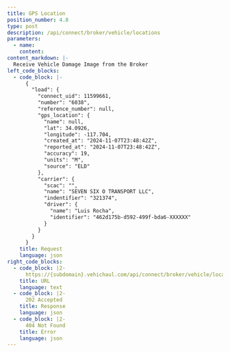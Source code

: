 ```yaml
---
title: GPS Location
position_number: 4.8
type: post
description: /api/connect/broker/vehicle/locations
parameters:
  - name: 
    content: 
content_markdown: |-
  Receive Vehicle Damage Image from the Broker
left_code_blocks:
  - code_block: |-
      {
        "load": {
          "connect_uid": 11599661,
          "number": "6038",
          "reference_number": null,
          "gps_location": {
            "name": null,
            "lat": 34.0926,
            "longitude": -117.704,
            "created_at": "2024-11-07T23:48:42Z",
            "reported_at": "2024-11-07T23:48:42Z",
            "accuracy": 19,
            "units": "M",
            "source": "ELD"
          },
          "carrier": {
            "scac": "",
            "name": "SEVEN SIX O TRANSPORT LLC",
            "indentifier": "321374",
            "driver": {
              "name": "Luis Rocha",
              "identifier": "462d175b-d592-499f-bda6-XXXXXX"
            }
          }
        }
      }
    title: Request
    language: json
right_code_blocks:
  - code_block: |2-
      https://{subdomain}.vehichaul.com/api/connect/broker/vehicle/location
    title: URL
    language: text
  - code_block: |2-
      202 Accepted
    title: Response
    language: json
  - code_block: |2-
      404 Not Found
    title: Error
    language: json
---
```

